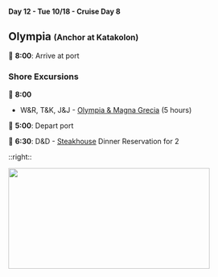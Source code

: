 #### Day 12 - Tue 10/18 - Cruise Day 8
## **Olympia** <span style="font-size:75%">(Anchor at Katakolon)</span>

🚢 **8:00**: Arrive at port

### Shore Excursions
🏰 **8:00** 
* W&R, T&K, J&J - [Olympia & Magna Grecia](https://www.carnival.com/shore-excursions/katakolon/olympia--magna-grecia-824013?selectedVariant=PR20221011010824013202210180800) (5 hours)

🚢 **5:00**: Depart port

🍴 **6:30**: D&D - [Steakhouse](https://www.carnival.com/reserve-dining/steakhouse-STEAKHOUSE) Dinner Reservation for 2

::right::

<img src="/olympia.jpg" height="200" width="400" style="margin:auto">